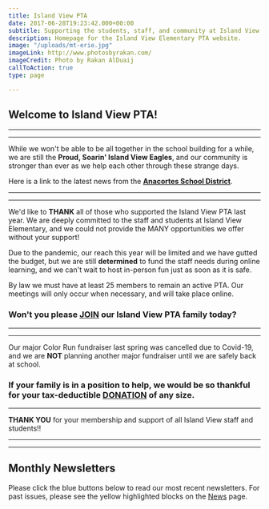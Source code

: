 ```yaml
---
title: Island View PTA
date: 2017-06-28T19:23:42.000+00:00
subtitle: Supporting the students, staff, and community at Island View Elementary.
description: Homepage for the Island View Elementary PTA website.
image: "/uploads/mt-erie.jpg"
imageLink: http://www.photosbyrakan.com/
imageCredit: Photo by Rakan AlDuaij
callToAction: true
type: page

---
```

## Welcome to Island View PTA!

***

   ****************************************

While we won't be able to be all together in the school building for a while, we are still the **Proud, Soarin' Island View Eagles**, and our community is stronger than ever as we help each other through these strange days.

Here is a link to the latest news from the [**Anacortes School District**](https://www.asd103.org/ "Anacortes School District").

***

   ****************************************

We'd like to **THANK** all of those who supported the Island View PTA last year.  We are deeply committed to the staff and students at Island View Elementary, and we could not provide the MANY opportunities we offer without your support!

Due to the pandemic, our reach this year will be limited and we have gutted the budget, but we are still **determined** to fund the staff needs during online learning, and we can't wait to host in-person fun just as soon as it is safe.

By law we must have at least 25 members to remain an active PTA.  Our meetings will only occur when necessary, and will take place online.

### Won't you please [**JOIN**](https://www.islandviewpta.org/membership/ "JOIN") our Island View PTA family today?

***

   ****************************************

Our major Color Run fundraiser last spring was cancelled due to Covid-19, and we are **NOT** planning another major fundraiser until we are safely back at school.

### If your family is in a position to help, we would be so thankful for your tax-deductible [**DONATION**](https://www.islandviewpta.org/donate/ "JOIN") of any size.

***

**THANK YOU** for your membership and support of all Island View staff and students!!

***

   ****************************************

## Monthly Newsletters

Please click the blue buttons below to read our most recent newsletters.
For past issues, please see the yellow highlighted blocks on the [News](/news) page.